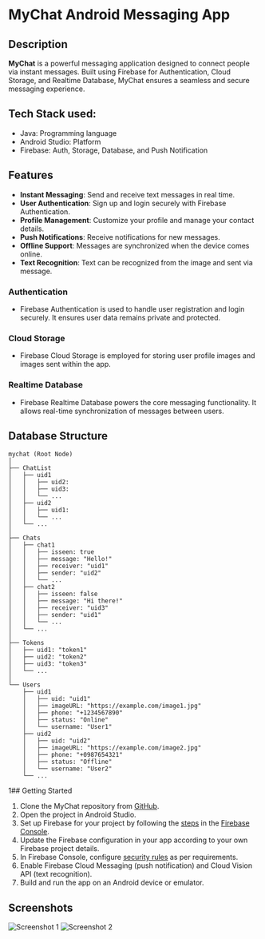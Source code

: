 # MyChat Android Messaging App

## Description

**MyChat** is a powerful messaging application designed to connect people via instant messages. Built using Firebase for Authentication, Cloud Storage, and Realtime Database, MyChat ensures a seamless and secure messaging experience.

## Tech Stack used:
- Java: Programming language
- Android Studio: Platform
- Firebase: Auth, Storage, Database, and Push Notification

## Features

- **Instant Messaging**: Send and receive text messages in real time.
- **User Authentication**: Sign up and login securely with Firebase Authentication.
- **Profile Management**: Customize your profile and manage your contact details.
- **Push Notifications**: Receive notifications for new messages.
- **Offline Support**: Messages are synchronized when the device comes online.
- **Text Recognition**: Text can be recognized from the image and sent via message.

### Authentication

- Firebase Authentication is used to handle user registration and login securely. It ensures user data remains private and protected.

### Cloud Storage

- Firebase Cloud Storage is employed for storing user profile images and images sent within the app.

### Realtime Database

- Firebase Realtime Database powers the core messaging functionality. It allows real-time synchronization of messages between users.

## Database Structure

```
mychat (Root Node)
│
├── ChatList
│   ├── uid1
│   │   ├── uid2: 
│   │   ├── uid3: 
│   │   └── ...
│   ├── uid2
│   │   ├── uid1: 
│   │   └── ...
│   └── ...
│
├── Chats
│   ├── chat1
│   │   ├── isseen: true
│   │   ├── message: "Hello!"
│   │   ├── receiver: "uid1"
│   │   ├── sender: "uid2"
│   │   └── ...
│   ├── chat2
│   │   ├── isseen: false
│   │   ├── message: "Hi there!"
│   │   ├── receiver: "uid3"
│   │   ├── sender: "uid1"
│   │   └── ...
│   └── ...
│
├── Tokens
│   ├── uid1: "token1"
│   ├── uid2: "token2"
│   ├── uid3: "token3"
│   └── ...
│
└── Users
    ├── uid1
    │   ├── uid: "uid1"
    │   ├── imageURL: "https://example.com/image1.jpg"
    │   ├── phone: "+1234567890"
    │   ├── status: "Online"
    │   └── username: "User1"
    ├── uid2
    │   ├── uid: "uid2"
    │   ├── imageURL: "https://example.com/image2.jpg"
    │   ├── phone: "+0987654321"
    │   ├── status: "Offline"
    │   └── username: "User2"
    └── ...
```

1## Getting Started

1. Clone the MyChat repository from [GitHub](https://github.com/prashantgarbuja/mychat).
2. Open the project in Android Studio.
3. Set up Firebase for your project by following the [steps](https://firebase.google.com/docs/android/setup) in the [Firebase Console](https://console.firebase.google.com/).
4. Update the Firebase configuration in your app according to your own Firebase project details.
5. In Firebase Console, configure [security rules](https://firebase.google.com/docs/rules) as per requirements.
6. Enable Firebase Cloud Messaging (push notification) and Cloud Vision API (text recognition).
7. Build and run the app on an Android device or emulator.

## Screenshots

![Screenshot 1]()
![Screenshot 2]()



